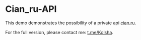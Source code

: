 # Cian_ru-API
This demo demonstrates the possibility of a private api [cian.ru](https://cian.ru).

For the full version, please contact me: [t.me/Kolsha](http://t.me/Kolsha).
